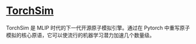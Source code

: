 # [TorchSim](https://github.com/Radical-AI/torch-sim)

TorchSim 是 MLIP 时代的下一代开源原子模拟引擎。通过在 Pytorch 中重写原子模拟的核心原语，它可以使流行的机器学习潜力加速几个数量级。